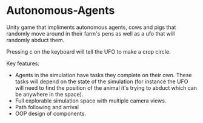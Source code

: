 # Autonomous-Agents
Unity game that impliments autonomous agents, cows and pigs that randomly move around in their farm's pens as well as a ufo that will randomly abduct them. 

Pressing c on the keyboard will tell the UFO to make a crop circle.

Key features:

- Agents in the simulation have tasks they complete on their own. These tasks will depend on the state of the simulation 
(for instance the UFO will need to find the position of the animal it's trying to abduct which can be anywhere in the space).
- Full explorable simulation space with multiple camera views.
- Path following and arrival
- OOP design of components.
